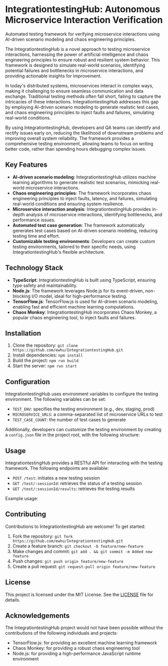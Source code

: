 # IntegrationtestingHub: Autonomous Microservice Interaction Verification
Automated testing framework for verifying microservice interactions using AI-driven scenario modeling and chaos engineering principles.

The IntegrationtestingHub is a novel approach to testing microservice interactions, harnessing the power of artificial intelligence and chaos engineering principles to ensure robust and resilient system behavior. This framework is designed to simulate real-world scenarios, identifying potential failures and bottlenecks in microservice interactions, and providing actionable insights for improvement.

In today's distributed systems, microservices interact in complex ways, making it challenging to ensure seamless communication and data exchange. Traditional testing methods often fall short, failing to capture the intricacies of these interactions. IntegrationtestingHub addresses this gap by employing AI-driven scenario modeling to generate realistic test cases, and chaos engineering principles to inject faults and failures, simulating real-world conditions.

By using IntegrationtestingHub, developers and QA teams can identify and rectify issues early on, reducing the likelihood of downstream problems and improving overall system reliability. The framework provides a comprehensive testing environment, allowing teams to focus on writing better code, rather than spending hours debugging complex issues.

## Key Features

* **AI-driven scenario modeling**: IntegrationtestingHub utilizes machine learning algorithms to generate realistic test scenarios, mimicking real-world microservice interactions.
* **Chaos engineering principles**: The framework incorporates chaos engineering principles to inject faults, latency, and failures, simulating real-world conditions and ensuring system resilience.
* **Microservice interaction analysis**: IntegrationtestingHub provides in-depth analysis of microservice interactions, identifying bottlenecks, and performance issues.
* **Automated test case generation**: The framework automatically generates test cases based on AI-driven scenario modeling, reducing testing time and effort.
* **Customizable testing environments**: Developers can create custom testing environments, tailored to their specific needs, using IntegrationtestingHub's flexible architecture.

## Technology Stack

* **TypeScript**: IntegrationtestingHub is built using TypeScript, ensuring type safety and maintainability.
* **Node.js**: The framework leverages Node.js for its event-driven, non-blocking I/O model, ideal for high-performance testing.
* **TensorFlow.js**: TensorFlow.js is used for AI-driven scenario modeling, enabling fast and efficient machine learning computations.
* **Chaos Monkey**: IntegrationtestingHub incorporates Chaos Monkey, a popular chaos engineering tool, to inject faults and failures.

## Installation

1. Clone the repository: `git clone https://github.com/ewhu/IntegrationtestingHub.git`
2. Install dependencies: `npm install`
3. Build the project: `npm run build`
4. Start the server: `npm run start`

## Configuration

IntegrationtestingHub uses environment variables to configure the testing environment. The following variables can be set:

* `TEST_ENV`: specifies the testing environment (e.g., dev, staging, prod)
* `MICROSERVICE_URLS`: a comma-separated list of microservice URLs to test
* `TEST_CASE_COUNT`: the number of test cases to generate

Additionally, developers can customize the testing environment by creating a `config.json` file in the project root, with the following structure:

## Usage

IntegrationtestingHub provides a RESTful API for interacting with the testing framework. The following endpoints are available:

* `POST /test`: initiates a new testing session
* `GET /test/:sessionId`: retrieves the status of a testing session
* `GET /test/:sessionId/results`: retrieves the testing results

Example usage:

## Contributing

Contributions to IntegrationtestingHub are welcome! To get started:

1. Fork the repository: `git fork https://github.com/ewhu/IntegrationtestingHub.git`
2. Create a feature branch: `git checkout -b feature/new-feature`
3. Make changes and commit: `git add . && git commit -m Added new feature`
4. Push changes: `git push origin feature/new-feature`
5. Create a pull request: `git request-pull origin feature/new-feature`

## License

This project is licensed under the MIT License. See the [LICENSE](https://github.com/ewhu/IntegrationtestingHub/blob/main/LICENSE) file for details.

## Acknowledgements

The IntegrationtestingHub project would not have been possible without the contributions of the following individuals and projects:

* TensorFlow.js: for providing an excellent machine learning framework
* Chaos Monkey: for providing a robust chaos engineering tool
* Node.js: for providing a high-performance JavaScript runtime environment